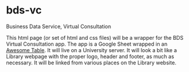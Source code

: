 # bds-vc
Business Data Service, Virtual Consultation

This html page (or set of html and css files) will be a wrapper for the BDS Virtual Consultation app. The app is a Google Sheet wrapped in an [Awesome Table](https://awesome-table.com/). It will live on a University server. It will look a bit like a Library webpage with the proper logo, header and footer, as much as necessary. It will be linked from various places on the Library website.

